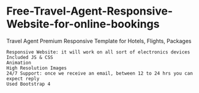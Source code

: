 # Free-Travel-Agent-Responsive-Website-for-online-bookings
Travel Agent Premium Responsive Template for Hotels, Flights, Packages

    Responsive Website: it will work on all sort of electronics devices
    Included JS & CSS
    Animation
    High Resolution Images
    24/7 Support: once we receive an email, between 12 to 24 hrs you can expect reply
    Used Bootstrap 4

